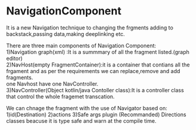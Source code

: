 # NavigationComponent
It is a new Navigation technique to changing the frgments adding to backstack,passing data,making deeplinking etc.<br>

There are three main components of Navigation Component:<br>
1)Navigation graph(xml) :It is a summmary of all the fragment listed.(graph editor)<br>
2)NavHost(empty FragmentContainer):it is a container that contians all the frgament and as per the requirements we can replace,remove and add fragments.<br>
one Navhost have one NavController.<br>
3)NavController(Object kotlin/java Contoller class):It is a controller class that control the whole fragemet transcation.<br>

We can chnage the fragment with the use of Navigator based on:
1)id(Destination)
2)actions
3)Safe args plugin (Recommanded) Directions classes beacuse it is type safe and warn at the compile time.
